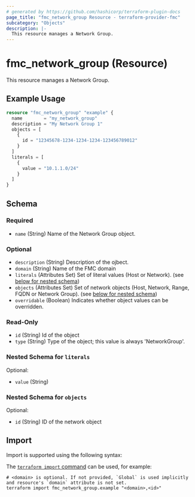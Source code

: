 ```yaml
---
# generated by https://github.com/hashicorp/terraform-plugin-docs
page_title: "fmc_network_group Resource - terraform-provider-fmc"
subcategory: "Objects"
description: |-
  This resource manages a Network Group.
---
```


# fmc_network_group (Resource)

This resource manages a Network Group.

## Example Usage

```terraform
resource "fmc_network_group" "example" {
  name        = "my_network_group"
  description = "My Network Group 1"
  objects = [
    {
      id = "12345678-1234-1234-1234-123456789012"
    }
  ]
  literals = [
    {
      value = "10.1.1.0/24"
    }
  ]
}
```

<!-- schema generated by tfplugindocs -->
## Schema

### Required

- `name` (String) Name of the Network Group object.

### Optional

- `description` (String) Description of the ojbect.
- `domain` (String) Name of the FMC domain
- `literals` (Attributes Set) Set of literal values (Host or Network). (see [below for nested schema](#nestedatt--literals))
- `objects` (Attributes Set) Set of network objects (Host, Network, Range, FQDN or Network Group). (see [below for nested schema](#nestedatt--objects))
- `overridable` (Boolean) Indicates whether object values can be overridden.

### Read-Only

- `id` (String) Id of the object
- `type` (String) Type of the object; this value is always 'NetworkGroup'.

<a id="nestedatt--literals"></a>
### Nested Schema for `literals`

Optional:

- `value` (String)


<a id="nestedatt--objects"></a>
### Nested Schema for `objects`

Optional:

- `id` (String) ID of the network object

## Import

Import is supported using the following syntax:

The [`terraform import` command](https://developer.hashicorp.com/terraform/cli/commands/import) can be used, for example:

```shell
# <domain> is optional. If not provided, `Global` is used implicitly and resource's `domain` attribute is not set.
terraform import fmc_network_group.example "<domain>,<id>"
```
